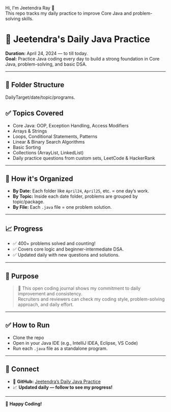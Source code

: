 Hi, I'm Jeetendra Ray 👋  
This repo tracks my daily practice to improve Core Java and problem-solving skills.

# 🚀 Jeetendra's Daily Java Practice

**Duration:** April 24, 2024 — to till today.  
**Goal:** Practice Java coding every day to build a strong foundation in Core Java, problem-solving, and basic DSA.

---

## 📂 Folder Structure

DailyTarget/date/topic/programs.

## ✅ Topics Covered

- Core Java: OOP, Exception Handling, Access Modifiers
- Arrays & Strings
- Loops, Conditional Statements, Patterns
- Linear & Binary Search Algorithms
- Basic Sorting
- Collections (ArrayList, LinkedList)
- Daily practice questions from custom sets, LeetCode & HackerRank

---

## 🎯 How it's Organized

- **By Date:** Each folder like `April24`, `April25`, etc. = one day’s work.
- **By Topic:** Inside each date folder, problems are grouped by topic/package.
- **By File:** Each `.java` file = one problem solution.

---

## 📈 Progress

- ✅ 400+ problems solved and counting!
- ✅ Covers core logic and beginner-intermediate DSA.
- ✅ Updated daily with new questions and solutions.

---

## 📌 Purpose

> 🚀 This open coding journal shows my commitment to daily improvement and consistency.  
> Recruiters and reviewers can check my coding style, problem-solving approach, and daily effort.

---

## ✅ How to Run

- Clone the repo
- Open in your Java IDE (e.g., IntelliJ IDEA, Eclipse, VS Code)
- Run each `.java` file as a standalone program.

---

## 🔗 Connect

- 📂 **GitHub:** [Jeetendra’s Daily Java Practice](https://github.com//jitu-daily-java-practice)
- 📈 **Updated daily — follow to see my progress!**

---

💪 **Happy Coding!**